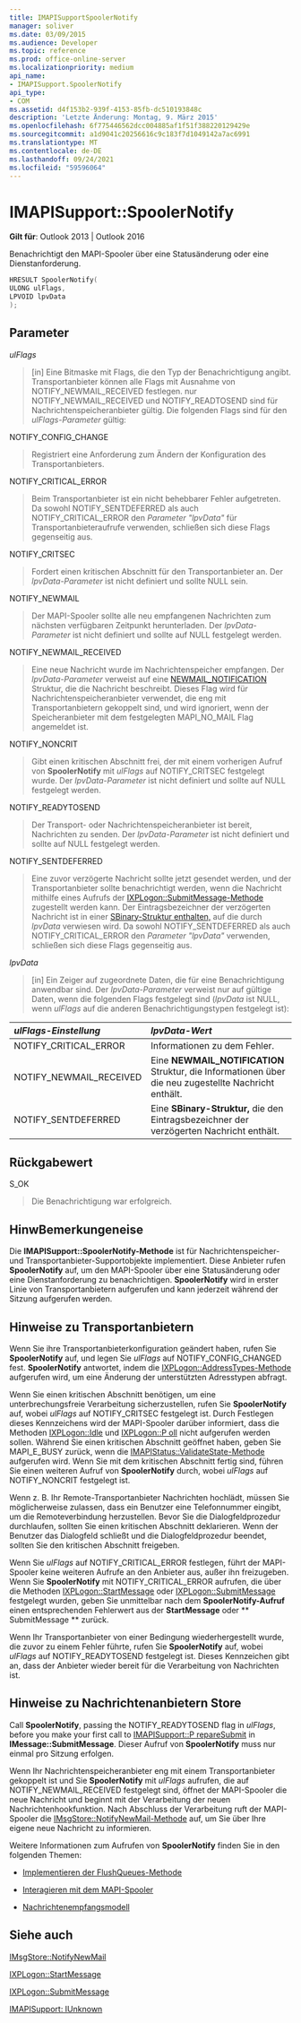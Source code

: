 ```yaml
---
title: IMAPISupportSpoolerNotify
manager: soliver
ms.date: 03/09/2015
ms.audience: Developer
ms.topic: reference
ms.prod: office-online-server
ms.localizationpriority: medium
api_name:
- IMAPISupport.SpoolerNotify
api_type:
- COM
ms.assetid: d4f153b2-939f-4153-85fb-dc510193848c
description: 'Letzte Änderung: Montag, 9. März 2015'
ms.openlocfilehash: 6f775446562dcc004885af1f51f388220129429e
ms.sourcegitcommit: a1d9041c20256616c9c183f7d1049142a7ac6991
ms.translationtype: MT
ms.contentlocale: de-DE
ms.lasthandoff: 09/24/2021
ms.locfileid: "59596064"
---
```

# <a name="imapisupportspoolernotify"></a>IMAPISupport::SpoolerNotify

  
  
**Gilt für**: Outlook 2013 | Outlook 2016 
  
Benachrichtigt den MAPI-Spooler über eine Statusänderung oder eine Dienstanforderung. 
  
```cpp
HRESULT SpoolerNotify(
ULONG ulFlags,
LPVOID lpvData
);
```

## <a name="parameters"></a>Parameter

 _ulFlags_
  
> [in] Eine Bitmaske mit Flags, die den Typ der Benachrichtigung angibt. Transportanbieter können alle Flags mit Ausnahme von NOTIFY_NEWMAIL_RECEIVED festlegen. nur NOTIFY_NEWMAIL_RECEIVED und NOTIFY_READTOSEND sind für Nachrichtenspeicheranbieter gültig. Die folgenden Flags sind für den  _ulFlags-Parameter_ gültig: 
    
NOTIFY_CONFIG_CHANGE 
  
> Registriert eine Anforderung zum Ändern der Konfiguration des Transportanbieters. 
    
NOTIFY_CRITICAL_ERROR 
  
> Beim Transportanbieter ist ein nicht behebbarer Fehler aufgetreten. Da sowohl NOTIFY_SENTDEFERRED als auch NOTIFY_CRITICAL_ERROR den  _Parameter "lpvData"_ für Transportanbieteraufrufe verwenden, schließen sich diese Flags gegenseitig aus. 
    
NOTIFY_CRITSEC 
  
> Fordert einen kritischen Abschnitt für den Transportanbieter an. Der  _lpvData-Parameter_ ist nicht definiert und sollte NULL sein. 
    
NOTIFY_NEWMAIL 
  
> Der MAPI-Spooler sollte alle neu empfangenen Nachrichten zum nächsten verfügbaren Zeitpunkt herunterladen. Der  _lpvData-Parameter_ ist nicht definiert und sollte auf NULL festgelegt werden. 
    
NOTIFY_NEWMAIL_RECEIVED 
  
> Eine neue Nachricht wurde im Nachrichtenspeicher empfangen. Der  _lpvData-Parameter_ verweist auf eine [NEWMAIL_NOTIFICATION](newmail_notification.md) Struktur, die die Nachricht beschreibt. Dieses Flag wird für Nachrichtenspeicheranbieter verwendet, die eng mit Transportanbietern gekoppelt sind, und wird ignoriert, wenn der Speicheranbieter mit dem festgelegten MAPI_NO_MAIL Flag angemeldet ist. 
    
NOTIFY_NONCRIT 
  
> Gibt einen kritischen Abschnitt frei, der mit einem vorherigen Aufruf von **SpoolerNotify** mit  _ulFlags_ auf NOTIFY_CRITSEC festgelegt wurde. Der  _lpvData-Parameter_ ist nicht definiert und sollte auf NULL festgelegt werden. 
    
NOTIFY_READYTOSEND 
  
> Der Transport- oder Nachrichtenspeicheranbieter ist bereit, Nachrichten zu senden. Der  _lpvData-Parameter_ ist nicht definiert und sollte auf NULL festgelegt werden. 
    
NOTIFY_SENTDEFERRED 
  
> Eine zuvor verzögerte Nachricht sollte jetzt gesendet werden, und der Transportanbieter sollte benachrichtigt werden, wenn die Nachricht mithilfe eines Aufrufs der [IXPLogon::SubmitMessage-Methode](ixplogon-submitmessage.md) zugestellt werden kann. Der Eintragsbezeichner der verzögerten Nachricht ist in einer [SBinary-Struktur enthalten,](sbinary.md) auf die durch  _lpvData_ verwiesen wird. Da sowohl NOTIFY_SENTDEFERRED als auch NOTIFY_CRITICAL_ERROR den  _Parameter "lpvData"_ verwenden, schließen sich diese Flags gegenseitig aus. 
    
 _lpvData_
  
> [in] Ein Zeiger auf zugeordnete Daten, die für eine Benachrichtigung anwendbar sind. Der  _lpvData-Parameter_ verweist nur auf gültige Daten, wenn die folgenden Flags festgelegt sind (_lpvData_ ist NULL, wenn  _ulFlags_ auf die anderen Benachrichtigungstypen festgelegt ist): 
    
|**_ulFlags-Einstellung_**|**_lpvData-Wert_**|
|:-----|:-----|
|NOTIFY_CRITICAL_ERROR  <br/> |Informationen zu dem Fehler.  <br/> |
|NOTIFY_NEWMAIL_RECEIVED  <br/> |Eine **NEWMAIL_NOTIFICATION** Struktur, die Informationen über die neu zugestellte Nachricht enthält.  <br/> |
|NOTIFY_SENTDEFERRED  <br/> |Eine **SBinary-Struktur,** die den Eintragsbezeichner der verzögerten Nachricht enthält.  <br/> |
   
## <a name="return-value"></a>Rückgabewert

S_OK 
  
> Die Benachrichtigung war erfolgreich.
    
## <a name="remarks"></a>HinwBemerkungeneise

Die **IMAPISupport::SpoolerNotify-Methode** ist für Nachrichtenspeicher- und Transportanbieter-Supportobjekte implementiert. Diese Anbieter rufen **SpoolerNotify** auf, um den MAPI-Spooler über eine Statusänderung oder eine Dienstanforderung zu benachrichtigen. **SpoolerNotify** wird in erster Linie von Transportanbietern aufgerufen und kann jederzeit während der Sitzung aufgerufen werden. 
  
## <a name="notes-to-transport-providers"></a>Hinweise zu Transportanbietern

Wenn Sie ihre Transportanbieterkonfiguration geändert haben, rufen Sie **SpoolerNotify** auf, und legen Sie  _ulFlags_ auf NOTIFY_CONFIG_CHANGED fest. **SpoolerNotify** antwortet, indem die [IXPLogon::AddressTypes-Methode](ixplogon-addresstypes.md) aufgerufen wird, um eine Änderung der unterstützten Adresstypen abfragt. 
  
Wenn Sie einen kritischen Abschnitt benötigen, um eine unterbrechungsfreie Verarbeitung sicherzustellen, rufen Sie **SpoolerNotify** auf, wobei  _ulFlags_ auf NOTIFY_CRITSEC festgelegt ist. Durch Festlegen dieses Kennzeichens wird der MAPI-Spooler darüber informiert, dass die Methoden [IXPLogon::Idle](ixplogon-idle.md) und [IXPLogon::P oll](ixplogon-poll.md) nicht aufgerufen werden sollen. Während Sie einen kritischen Abschnitt geöffnet haben, geben Sie MAPI_E_BUSY zurück, wenn die [IMAPIStatus::ValidateState-Methode](imapistatus-validatestate.md) aufgerufen wird. Wenn Sie mit dem kritischen Abschnitt fertig sind, führen Sie einen weiteren Aufruf von **SpoolerNotify** durch, wobei  _ulFlags_ auf NOTIFY_NONCRIT festgelegt ist. 
  
Wenn z. B. Ihr Remote-Transportanbieter Nachrichten hochlädt, müssen Sie möglicherweise zulassen, dass ein Benutzer eine Telefonnummer eingibt, um die Remoteverbindung herzustellen. Bevor Sie die Dialogfeldprozedur durchlaufen, sollten Sie einen kritischen Abschnitt deklarieren. Wenn der Benutzer das Dialogfeld schließt und die Dialogfeldprozedur beendet, sollten Sie den kritischen Abschnitt freigeben.
  
Wenn Sie  _ulFlags_ auf NOTIFY_CRITICAL_ERROR festlegen, führt der MAPI-Spooler keine weiteren Aufrufe an den Anbieter aus, außer ihn freizugeben. Wenn Sie **SpoolerNotify** mit NOTIFY_CRITICAL_ERROR aufrufen, die über die Methoden [IXPLogon::StartMessage](ixplogon-startmessage.md) oder [IXPLogon::SubmitMessage](ixplogon-submitmessage.md) festgelegt wurden, geben Sie unmittelbar nach dem **SpoolerNotify-Aufruf** einen entsprechenden Fehlerwert aus der **StartMessage** oder ** SubmitMessage ** zurück. 
  
Wenn Ihr Transportanbieter von einer Bedingung wiederhergestellt wurde, die zuvor zu einem Fehler führte, rufen Sie **SpoolerNotify** auf, wobei  _ulFlags_ auf NOTIFY_READYTOSEND festgelegt ist. Dieses Kennzeichen gibt an, dass der Anbieter wieder bereit für die Verarbeitung von Nachrichten ist. 
  
## <a name="notes-to-message-store-providers"></a>Hinweise zu Nachrichtenanbietern Store

Call **SpoolerNotify**, passing the NOTIFY_READYTOSEND flag in  _ulFlags_, before you make your first call to [IMAPISupport::P repareSubmit](imapisupport-preparesubmit.md) in **IMessage::SubmitMessage**. Dieser Aufruf von **SpoolerNotify** muss nur einmal pro Sitzung erfolgen. 
  
Wenn Ihr Nachrichtenspeicheranbieter eng mit einem Transportanbieter gekoppelt ist und Sie **SpoolerNotify** mit  _ulFlags_ aufrufen, die auf NOTIFY_NEWMAIL_RECEIVED festgelegt sind, öffnet der MAPI-Spooler die neue Nachricht und beginnt mit der Verarbeitung der neuen Nachrichtenhookfunktion. Nach Abschluss der Verarbeitung ruft der MAPI-Spooler die [IMsgStore::NotifyNewMail-Methode](imsgstore-notifynewmail.md) auf, um Sie über Ihre eigene neue Nachricht zu informieren. 
  
Weitere Informationen zum Aufrufen von **SpoolerNotify** finden Sie in den folgenden Themen:
  
- [Implementieren der FlushQueues-Methode](implementing-the-flushqueues-method.md)
    
- [Interagieren mit dem MAPI-Spooler](interacting-with-the-mapi-spooler.md)
    
- [Nachrichtenempfangsmodell](message-reception-model.md)
    
## <a name="see-also"></a>Siehe auch



[IMsgStore::NotifyNewMail](imsgstore-notifynewmail.md)
  
[IXPLogon::StartMessage](ixplogon-startmessage.md)
  
[IXPLogon::SubmitMessage](ixplogon-submitmessage.md)
  
[IMAPISupport: IUnknown](imapisupportiunknown.md)

